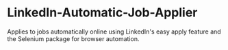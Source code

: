 # LinkedIn-Automatic-Job-Applier
Applies to jobs automatically online using LinkedIn's easy apply feature and the Selenium package for browser automation.
